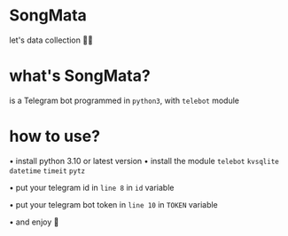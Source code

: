 # SongMata
let's data collection 🤷🏻

# what's SongMata?
is a Telegram bot programmed in ``python3``, with ``telebot`` module

# how to use?
• install python 3.10 or latest version
• install the module ``telebot`` ``kvsqlite`` ``datetime`` ``timeit`` ``pytz``

• put your telegram id in ``line 8`` in ``id`` variable

• put your telegram bot token in ``line 10`` in ``TOKEN`` variable

• and enjoy 👾
